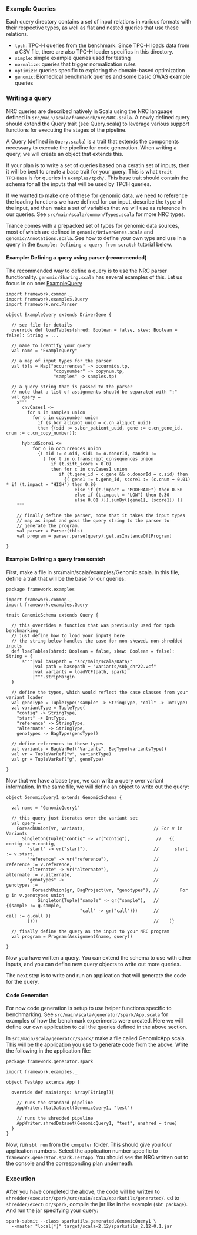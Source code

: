 ### Example Queries

Each query directory contains a set of input relations in various formats with their respective types, 
as well as flat and nested queries that use these relations. 

* `tpch`: TPC-H queries from the benchmark. Since TPC-H loads data from a CSV file, there are also TPC-H loader specifics in this directory.
* `simple`: simple example queries used for testing
* `normalize`: queries that trigger normalization rules
* `optimize`: queries specific to exploring the domain-based optimization
* `genomic`: Biomedical benchmark queries and some basic GWAS example queries

### Writing a query

NRC queries are described natively in Scala using the NRC language defined in `src/main/scala/framework/nrc/NRC.scala`. 
A newly defined query should extend the Query trait (see Query.scala) to leverage various support functions for executing the 
stages of the pipeline. 

A Query (defined in `Query.scala`) is a trait that extends the components necessary 
to execute the pipeline for code generation. When writing a query, we will create 
an object that extends this. 

If your plan is to write a set of queries based on a ceratin set of inputs, then 
it will be best to create a base trait for your query. This is what `trait TPCHBase` 
is for queries in `examples/tpch/`. This base trait should contain the schema for 
all the inputs that will be used by TPCH queries. 

If we wanted to make one of these for genomic data, we need to reference the 
loading functions we have defined for our input, describe the type of the input, 
and then make a set of variables that we will use as reference in our queries. 
See `src/main/scala/common/Types.scala` for more NRC types. 

Trance comes with a prepacked set of types for genomic data sources, most of which 
are defined in `genomic/DriverGenes.scala` and `genomic/Annotations.scala`. See how to define your 
own type and use in a query in the `Example: Defining a query from scratch` tutorial below.

#### Example: Defining a query using parser (recommended)

The recommended way to define a query is to use the NRC parser functionality. 
`genomic/Sharing.scala` has several examples of this. Let us focus in on one: 
[ExampleQuery](https://github.com/jacmarjorie/trance/blob/sharing/compiler/src/main/scala/framework/examples/genomic/UdfTest.scala)

```
import framework.common._
import framework.examples.Query
import framework.nrc.Parser

object ExampleQuery extends DriverGene {
  
  // see file for details
  override def loadTables(shred: Boolean = false, skew: Boolean = false): String = ...
  
  // name to identify your query
  val name = "ExampleQuery"
  
  // a map of input types for the parser
  val tbls = Map("occurrences" -> occurmids.tp, 
                  "copynumber" -> copynum.tp, 
                  "samples" -> samples.tp)

  // a query string that is passed to the parser
  // note that a list of assignments should be separated with ";"
  val query = 
    s"""
      cnvCases1 <= 
        for s in samples union 
          for c in copynumber union 
            if (s.bcr_aliquot_uuid = c.cn_aliquot_uuid)
            then {(sid := s.bcr_patient_uuid, gene := c.cn_gene_id, cnum := c.cn_copy_number)};

      hybridScore1 <= 
          for o in occurrences union
            {( oid := o.oid, sid1 := o.donorId, cands1 := 
              ( for t in o.transcript_consequences union
                 if (t.sift_score > 0.0)
                 then for c in cnvCases1 union
                    if (t.gene_id = c.gene && o.donorId = c.sid) then
                      {( gene1 := t.gene_id, score1 := (c.cnum + 0.01) * if (t.impact = "HIGH") then 0.80 
                          else if (t.impact = "MODERATE") then 0.50
                          else if (t.impact = "LOW") then 0.30
                          else 0.01 )}).sumBy({gene1}, {score1}) )}
    """

    // finally define the parser, note that it takes the input types 
    // map as input and pass the query string to the parser to 
    // generate the program.
    val parser = Parser(tbls)
    val program = parser.parse(query).get.asInstanceOf[Program]

}
```



#### Example: Defining a query from scratch


First, make a file in src/main/scala/examples/Genomic.scala. In this file, 
define a trait that will be the base for our queries:

```
package framework.examples

import framework.common._
import framework.examples.Query

trait GenomicSchema extends Query {

  // this overrides a function that was previously used for tpch benchmarking
  // just define how to load your inputs here
  // the string below handles the case for non-skewed, non-shredded inputs
  def loadTables(shred: Boolean = false, skew: Boolean = false): String = {
      s"""|val basepath = "src/main/scala/Data/"
          |val path = basepath + "Variants/sub_chr22.vcf"
          |val variants = loadVCF(path, spark)
          |""".stripMargin
  }

  // define the types, which would reflect the case classes from your variant loader 
  val genoType = TupleType("sample" -> StringType, "call" -> IntType)
  val variantType = TupleType(
    "contig" -> StringType, 
    "start" -> IntType, 
    "reference" -> StringType, 
    "alternate" -> StringType, 
    genotypes -> BagType(genoType))

  // define references to these types
  val variants = BagVarRef("Variants", BagType(variantsType))
  val vr = TupleVarRef("v", variantType)
  val gr = TupleVarRef("g", genoType)

}
```

Now that we have a base type, we can write a query over variant information. 
In the same file, we will define an object to write out the query:

```
object GenomicQuery1 extends GenomicSchema {
  
  val name = "GenomicQuery1"

  // this query just iterates over the variant set
  val query = 
    ForeachUnion(vr, variants,                          // For v in Variants
      Singleton(Tuple("contig" -> vr("contig"),          //   {( contig := v.contig,  
        "start" -> vr("start"),                         //      start := v.start, 
        "reference" -> vr("reference"),                 //       reference := v.reference,
        "alternate" -> vr("alternate"),                 //       alternate := v.alternate,
        "genotypes" ->                                  //       genotypes := 
          ForeachUnion(gr, BagProject(vr, "genotypes"), //        For g in v.genotypes union
            Singleton(Tuple("sample" -> gr("sample"),   //          {(sample := g.sample,
                            "call" -> gr("call")))      //            call := g.call )}
        ))))                                            //    )}

  // finally define the query as the input to your NRC program
  val program = Program(Assignment(name, query))

}
```

Now you have written a query. You can extend the schema to use with other inputs, and 
you can define new query objects to write out more queries. 

The next step is to write and run an application that will generate the code for the query. 

#### Code Generation

For now code generation is setup to use helper functions specific to benchmarking. See `src/main/scala/generator/spark/App.scala` for examples of how the benchmark experiments were created. Here we will define our own application to call the queries defined in the above section. 

In `src/main/scala/generator/spark/` make a file called GenomicApp.scala. This will be the application you use to generate code from the above. Write the following in the application file:

```
package framework.generator.spark

import framework.examples._

object TestApp extends App {
 
  override def main(args: Array[String]){
    
    // runs the standard pipeline
    AppWriter.flatDataset(GenomicQuery1, "test")
    
    // runs the shredded pipeline
    AppWriter.shredDataset(GenomicQuery1, "test", unshred = true)
  }
}
```

Now, run `sbt run` from the `compiler` folder. This should give you four application numbers. Select the application number specific to `framework.generator.spark.TestApp`. You should see the NRC written out to the console and the corresponding plan underneath.

### Execution

After you have completed the above, the code will be written to `shredder/executor/spark/src/main/scala/sparkutils/generated/`. cd to `shredder/exectuor/spark`, compile the jar like in the example (`sbt package`). And run the jar specifying your query: 

```
spark-submit --class sparkutils.generated.GenomicQuery1 \
  --master "local[*]" target/scala-2.12/sparkutils_2.12-0.1.jar
```
